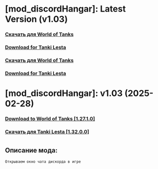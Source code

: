 # [mod_discordHangar]: Latest Version (v1.03)
### [**Скачать для World of Tanks**](https://github.com/spoter/spoter-mods/releases/download/latest/mod_discordHangar.zip)
### [**Download for Tanki Lesta**](https://github.com/spoter/spoter-mods/releases/download/latest/mod_discordHangar_RU.zip)
### [**Скачать для World of Tanks**](https://github.com/spoter/spoter-mods/releases/download/latest/mod_discordHangar.zip)
### [**Download for Tanki Lesta**](https://github.com/spoter/spoter-mods/releases/download/latest/mod_discordHangar_RU.zip)
#
# [mod_discordHangar]: v1.03 (2025-02-28)
### [**Download to World of Tanks [1.27.1.0]**](https://github.com/spoter/spoter-mods/releases/download/v7/mod_discordHangar.zip)
### [**Скачать для Tanki Lesta [1.32.0.0]**](https://github.com/spoter/spoter-mods/releases/download/v7/mod_discordHangar_RU.zip)
#
## Описание мода:
    Открываем окно чата дискорда в игре


